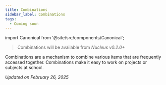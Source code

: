 ```yaml
---
title: Combinations
sidebar_label: Combinations
tags:
  - Coming soon
---
```

import Canonical from '@site/src/components/Canonical';

<Canonical path="/features/combinations" />

> Combinations will be available from *Nucleus v0.2.0+*

Combinations are a mechanism to combine various items that are frequently accessed together. Combinations make it easy to work on projects or subjects at school.


*Updated on February 26, 2025*
